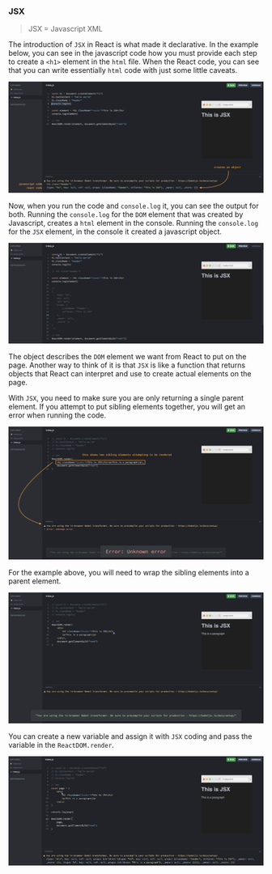 ### JSX

> JSX = Javascript XML

The introduction of `JSX` in React is what made it declarative. In the example below, you can see in the javascript code how you must provide each step to create a `<h1>` element in the `html` file. When the React code, you can see that you can write essentially `html` code with just some little caveats.

![](../images/info_11.png)

Now, when you run the code and `console.log` it, you can see the output for both. Running the `console.log` for the `DOM` element that was created by Javascript, creates a `html` element in the console. Running the `console.log` for the `JSX` element, in the console it created a javascript object.

![](../images/info_12.png)

The object describes the `DOM` element we want from React to put on the page. Another way to think of it is that `JSX` is like a function that returns objects that React can interpret and use to create actual elements on the page.

With `JSX`, you need to make sure you are only returning a single parent element. If you attempt to put sibling elements together, you will get an error when running the code.

![](../images/info_13.png)

For the example above, you will need to wrap the sibling elements into a parent element.

![](../images/info_14.png)

You can create a new variable and assign it with `JSX` coding and pass the variable in the `ReactDOM.render`.

![](../images/info_15.png)

